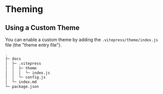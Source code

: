 # Theming

## Using a Custom Theme

You can enable a custom theme by adding the `.vitepress/theme/index.js` file (the "theme entry file").

```bash
.
├─ docs
│  ├─ .vitepress
│  │  ├─ theme
│  │  │  └─ index.js
│  │  └─ config.js
│  └─ index.md
└─ package.json
```
